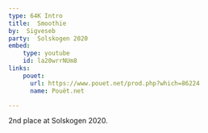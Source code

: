 ```yaml
---
type: 64K Intro
title:  Smoothie
by:  Sigveseb
party:  Solskogen 2020
embed:
    type: youtube
    id: la20wrrNUm8
links:
    pouet:
      url: https://www.pouet.net/prod.php?which=86224
      name: Pouët.net

---
```


2nd place at Solskogen 2020.
